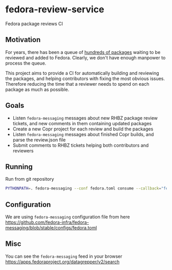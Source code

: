 # fedora-review-service

Fedora package reviews CI


## Motivation

For years, there has been a queue of
[hundreds of packages](https://fedoraproject.org/PackageReviewStatus/reviewable.html)
waiting to be reviewed and added to Fedora. Clearly, we don't have
enough manpower to process the queue.

This project aims to provide a CI for automatically building and
reviewing the packages, and helping contributors with fixing the
most obvious issues. Therefore reducing the time that a reviewer needs
to spend on each package as much as possible.


## Goals

- Listen `fedora-messaging` messages about new RHBZ package review
  tickets, and new comments in them containing updated packages
- Create a new Copr project for each review and build the packages
- Listen `fedora-messaging` messages about finished Copr builds, and
  parse the review.json file
- Submit comments to RHBZ tickets helping both contributors and
  reviewers


## Running

Run from git repository

```bash
PYTHONPATH=. fedora-messaging --conf fedora.toml consume --callback="fedora_review_service.consumer:consume"
```


## Configuration

We are using `fedora-messaging` configuration file from here
https://github.com/fedora-infra/fedora-messaging/blob/stable/configs/fedora.toml


## Misc

You can see the `fedora-messaging` feed in your browser
https://apps.fedoraproject.org/datagrepper/v2/search
